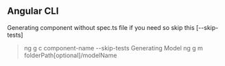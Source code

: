 ## Angular CLI
Generating component without spec.ts file if you need so skip this [--skip-tests] 
> ng g c component-name --skip-tests
Generating Model
>ng g m folderPath[optional]/modelName
